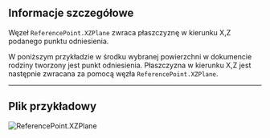 ## Informacje szczegółowe
Węzeł `ReferencePoint.XZPlane` zwraca płaszczyznę w kierunku X,Z podanego punktu odniesienia.

W poniższym przykładzie w środku wybranej powierzchni w dokumencie rodziny tworzony jest punkt odniesienia. Płaszczyzna w kierunku X,Z jest następnie zwracana za pomocą węzła `ReferencePoint.XZPlane`.


___
## Plik przykładowy

![ReferencePoint.XZPlane](./Revit.Elements.ReferencePoint.XZPlane_img.jpg)
